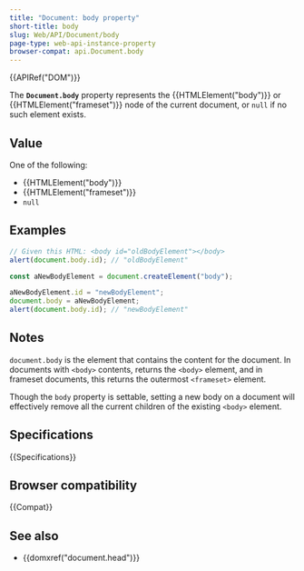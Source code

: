 ```yaml
---
title: "Document: body property"
short-title: body
slug: Web/API/Document/body
page-type: web-api-instance-property
browser-compat: api.Document.body
---
```


{{APIRef("DOM")}}

The **`Document.body`** property represents the
{{HTMLElement("body")}} or {{HTMLElement("frameset")}} node of the current document, or
`null` if no such element exists.

## Value

One of the following:

- {{HTMLElement("body")}}
- {{HTMLElement("frameset")}}
- `null`

## Examples

```js
// Given this HTML: <body id="oldBodyElement"></body>
alert(document.body.id); // "oldBodyElement"

const aNewBodyElement = document.createElement("body");

aNewBodyElement.id = "newBodyElement";
document.body = aNewBodyElement;
alert(document.body.id); // "newBodyElement"
```

## Notes

`document.body` is the element that contains the content for the document.
In documents with `<body>` contents, returns the
`<body>` element, and in frameset documents, this returns the outermost
`<frameset>` element.

Though the `body` property is settable, setting a new body on a document
will effectively remove all the current children of the existing
`<body>` element.

## Specifications

{{Specifications}}

## Browser compatibility

{{Compat}}

## See also

- {{domxref("document.head")}}
